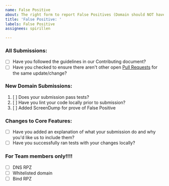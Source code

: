 ```yaml
---
name: False Positive
about: The right form to report False Positives (Domain should NOT have been blocked)
title: 'False Positive: '
labels: False Positive
assignees: spirillen

---
```


### All Submissions:

* [ ] Have you followed the guidelines in our Contributing document?
* [ ] Have you checked to ensure there aren't other open [Pull Requests](../../pulls) for the same update/change?

<!-- You can erase any parts of this template not applicable to your Pull Request. -->

### New Domain Submissions:

1. [ ] Does your submission pass tests?
1. [ ] Have you lint your code locally prior to submission?
1. [ ] Added ScreenDump for prove of False Positive

### Changes to Core Features:

* [ ] Have you added an explanation of what your submission do and why you'd like us to include them?
* [ ] Have you successfully ran tests with your changes locally?

### For Team members only!!!!
* [ ] DNS RPZ
* [ ] Whitelisted domain
* [ ] Bind RPZ
